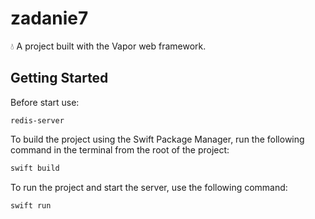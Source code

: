 # zadanie7

💧 A project built with the Vapor web framework.

## Getting Started

Before start use:
```
redis-server
```

To build the project using the Swift Package Manager, run the following command in the terminal from the root of the project:
```bash
swift build
```

To run the project and start the server, use the following command:
```bash
swift run
```



